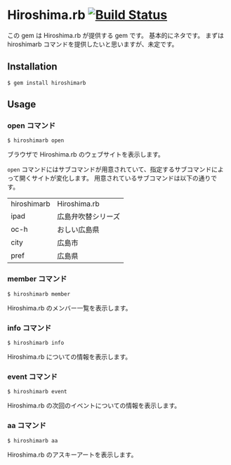 # Hiroshima.rb [![Build Status](https://secure.travis-ci.org/hiroshimarb/hiroshimarb-gem.png)](http://travis-ci.org/hiroshimarb/hiroshimarb-gem)

この gem は Hiroshima.rb が提供する gem です。
基本的にネタです。
まずは hiroshimarb コマンドを提供したいと思いますが、未定です。

## Installation

    $ gem install hiroshimarb

## Usage

### open コマンド

    $ hiroshimarb open

ブラウザで Hiroshima.rb のウェブサイトを表示します。

`open` コマンドにはサブコマンドが用意されていて、指定するサブコマンドによって開くサイトが変化します。
用意されているサブコマンドは以下の通りです。

<table>
    <tr>
        <td>hiroshimarb</td><td>Hiroshima.rb</td>
    </tr>
    <tr>
        <td>ipad</td><td>広島弁吹替シリーズ</td>
    </tr>
    <tr>
        <td>oc-h</td><td>おしい広島県</td>
    </tr>
    <tr>
        <td>city</td><td>広島市</td>
    </tr>
    <tr>
        <td>pref</td><td>広島県</td>
    </tr>
</table>

### member コマンド

    $ hiroshimarb member

Hiroshima.rb のメンバー一覧を表示します。

### info コマンド

    $ hiroshimarb info

Hiroshima.rb についての情報を表示します。

### event コマンド

    $ hiroshimarb event

Hiroshima.rb の次回のイベントについての情報を表示します。

### aa コマンド

    $ hiroshimarb aa

Hiroshima.rb のアスキーアートを表示します。
